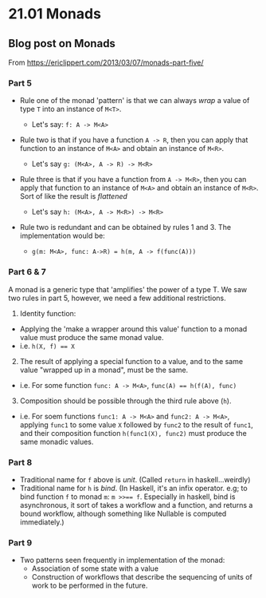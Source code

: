 # 21.01 Monads

## Blog post on Monads
From https://ericlippert.com/2013/03/07/monads-part-five/

### Part 5
* Rule one of the monad 'pattern' is that we can always *wrap* a value of type `T` into an instance of `M<T>`. 
  * Let's say: `f: A -> M<A>`
* Rule two is that if you have a function `A -> R`, then you can apply that function to an instance of `M<A>` and obtain an instance of `M<R>`. 
  * Let's say `g: (M<A>, A -> R) -> M<R>`
* Rule three is that if you have a function from `A -> M<R>`, then you can apply that function to an instance of `M<A>` and obtain an instance of `M<R>`. Sort of like the result is _flattened_
  * Let's say `h: (M<A>, A -> M<R>) -> M<R>`

* Rule two is redundant and can be obtained by rules 1 and 3. The implementation would be:
  * `g(m: M<A>, func: A->R) = h(m, A -> f(func(A)))`

### Part 6 & 7
A monad is a generic type that 'amplifies' the power of a type T. We saw two rules in part 5, however, we need a few additional restrictions. 
1. Identity function:
  * Applying the 'make a wrapper around this value' function to a monad value must produce the same monad value.
  * i.e. `h(X, f) == X`
2. The result of applying a special function to a value, and to the same value "wrapped up in a monad", must be the same.
  * i.e. For some function `func: A -> M<A>`, `func(A) == h(f(A), func)`
3. Composition should be possible through the third rule above (`h`). 
  * i.e. For soem functions `func1: A -> M<A>` and `func2: A -> M<A>`, applying `func1` to some value `X` followed by `func2` to the result of `func1`, and their composition function `h(func1(X), func2)` must produce the same monadic values.

### Part 8
* Traditional name for `f` above is *unit*. (Called `return` in haskell...weirdly)
* Traditional name for `h` is *bind*. (In Haskell, it's an infix operator. e.g; to bind function `f` to monad `m`: `m >>== f`. Especially in haskell, bind is asynchronous, it sort of takes a workflow and a function, and returns a bound workflow, although something like Nullable is computed immediately.)

### Part 9
* Two patterns seen frequently in implementation of the monad:
  * Association of some state with a value
  * Construction of workflows that describe the sequencing of units of work to be performed in the future.
